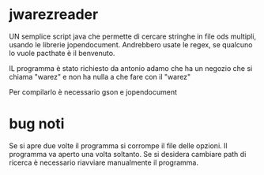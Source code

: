 # jwarezreader

UN semplice script java che permette di cercare stringhe in file ods multipli, usando le librerie jopendocument.
Andrebbero usate le regex, se qualcuno lo vuole pacthate è il benvenuto.

IL programma è stato richiesto da antonio adamo che ha un negozio che si chiama "warez" e non ha nulla a che fare con il "warez"

Per compilarlo è necessario gson e jopendocument

# bug noti
Se si apre due volte il programma si corrompe il file delle opzioni. Il programma va aperto una volta soltanto.
Se si desidera cambiare path di ricerca è necessario riavviare manualmente il programma.

